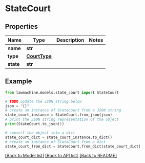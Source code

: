 # StateCourt


## Properties

Name | Type | Description | Notes
------------ | ------------- | ------------- | -------------
**name** | **str** |  | 
**type** | [**CourtType**](CourtType.md) |  | 
**state** | **str** |  | 

## Example

```python
from lawmachine.models.state_court import StateCourt

# TODO update the JSON string below
json = "{}"
# create an instance of StateCourt from a JSON string
state_court_instance = StateCourt.from_json(json)
# print the JSON string representation of the object
print(StateCourt.to_json())

# convert the object into a dict
state_court_dict = state_court_instance.to_dict()
# create an instance of StateCourt from a dict
state_court_from_dict = StateCourt.from_dict(state_court_dict)
```
[[Back to Model list]](../README.md#documentation-for-models) [[Back to API list]](../README.md#documentation-for-api-endpoints) [[Back to README]](../README.md)


